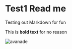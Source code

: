 # Test1 Read me

Testing out Markdown for fun

This is **bold text** for no reason

![avanade](https://th.bing.com/th/id/OIP.iVPB3mwnd8gGlTPtfX7ncAHaD4?pid=ImgDet&rs=1)
